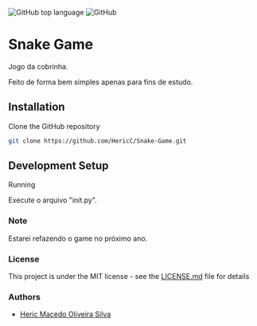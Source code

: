 ![GitHub top language](https://img.shields.io/github/languages/top/HericC/Snake-Game)
![GitHub](https://img.shields.io/github/license/HericC/Snake-Game)

# Snake Game

Jogo da cobrinha.

Feito de forma bem simples apenas para fins de estudo.

## Installation

Clone the GitHub repository
```sh
git clone https://github.com/HericC/Snake-Game.git
```

## Development Setup

Running

Execute o arquivo "init.py".

### Note

Estarei refazendo o game no próximo ano.

### License

This project is under the MIT license - see the [LICENSE.md](<https://github.com/HericC/Snake-Game/blob/master/LICENSE>) file for details

### Authors
* [Heric Macedo Oliveira Silva](<https://github.com/HericC>)
